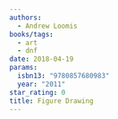 ```yaml
---
authors:
  - Andrew Loomis
books/tags:
  - art
  - dnf
date: 2018-04-19
params:
  isbn13: "9780857680983"
  year: "2011"
star_rating: 0
title: Figure Drawing
---
```


<!--more-->
